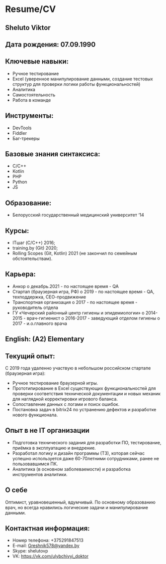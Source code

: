 # Resume/CV

## Sheluto Viktor

## Дата рождения: 07.09.1990

## Ключевые навыки:
*	Ручное тестирование
*	Excel (уверенное манипулирование данными, создание тестовых структур для проверки логики работы функциональностей)
*	Аналитика
*	Самостоятельность
*	Работа в команде

## Инструменты:
*	DevTools
*	Fiddler
*	Баг-трекеры

## Базовые знания синтаксиса:
*	C/C++
*	Kotlin
*	PHP
*	Python
*	JS

## Образование:
*	Белорусский государственный медицинский университет ‘14

## Курсы:
*	ITшаг (C/C++) 2016;
*	training.by (Git) 2020;
*	Rolling Scopes (Git, Kotlin) 2021 (не закончил по семейным обстоятельствам).

## Карьера:
*	Анкор
o	декабрь.2021 - по настоящее время - QA
*	Стартап (браузерная игра, РФ)
o	2019 - по настоящее время - QA, техподдержка, СЕО-продвижение
*	Транспортная организация
o	2017 - по настоящее время - руководитель отдела
*	ГУ «Чечерский районный центр гигиены и эпидемиологии» 
o	2014-2015 - врач-гигиенист
o	2016-2017 - заведующий отделом гигиены
o	2017 - и.о.главного врача

## English: (A2) Elementary

## Текущий опыт: 
С 2019 года удаленно участвую в небольшом российском стартапе (браузерная игра):
*	Ручное тестирование браузерной игры.
*	Прототипирование в Excel существующих функциональностей для проверки соответствия технической документации и новых механик для наглядной корректировки игрового баланса. 
*	Сопоставление данных с логами и поиск ошибок.
*	Постановка задач в bitrix24 по устранению дефектов и разработке нового функционала.

## Опыт в не IT организации
*	Подготовка технического задания для разработки ПО, тестирование, приёмка в эксплуатацию и внедрение.
*	Разработал логику и дизайн программы (ТЗ), которая сейчас успешно используется даже 60-70летними сотрудниками, ранее не пользовавшимся ПК.
*	Аналитика (в основном заболеваемости) и разработка инструментов аналитики.

## О себе
Оптимист, уравновешенный, вдумчивый.
По основному образованию врач, но всегда нравились логические задачи и манипулирование данными.

## Контактная информация:
*	Номер телефона: +375291847513
*	E-mail: Greshnik578@yandex.by
*	Skype: shelutovp
*	VK: https://vk.com/ulybchivyi_doktor
